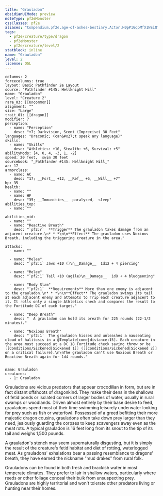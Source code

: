 ```yaml
---
title: "Grauladon"
obsidianUIMode: preview
noteType: pf2eMonster
cssClasses: pf2e
aliases: "Compendium.pf2e.age-of-ashes-bestiary.Actor.H0pP1GqpMfX1WEiQ" 
tags:
  - pf2e/creature/type/dragon
  - pf2eMonster
  - pf2e/creature/level/2
statblock: inline
name: "Grauladon"
level: 2
license: OGL
---
```


```statblock
columns: 2
forcecolumns: true
layout: Basic Pathfinder 2e Layout
source: "Pathfinder #145: Hellknight Hill"
name: "Grauladon"
level: "Creature 2"
rare_03: [[Uncommon]]
alignment: ""
size: "Large"
trait_01: [[dragon]]
modifier: 7
perception:
  - name: "Perception"
    desc: "+7; Darkvision, Scent (Imprecise) 30 Feet"
languages: "Draconic; (can&#x27;t speak any language)"
skills:
  - name: "Skills"
    desc: "Athletics: +10, Stealth: +6, Survival: +5"
abilityMods: [4, 0, 4, -3, 1, -2]
speed: 20 feet,  swim 30 feet
sourcebook: "_Pathfinder #145: Hellknight Hill_"
ac: 17
armorclass:
  - name: AC
    desc: "17; __Fort__ +12, __Ref__ +6, __Will__ +7"
hp: 35
health:
  - name: ""
  - name: HP
    desc: "35; __Immunities__  paralyzed,  sleep"
abilities_top:
  - name: ""

abilities_mid:
  - name: ""
  - name: "Reactive Breath"
    desc: "`pf2:r`  **Trigger** The grauladon takes damage from an adjacent creature.\n* * *\n\n**Effect** The grauladon uses Noxious Breath, including the triggering creature in the area."

attacks:
  - name: ""

  - name: "Melee"
    desc: "`pf2:1` Jaws +10 ()\n__Damage__  1d12 + 4 piercing"

  - name: "Melee"
    desc: "`pf2:1` Tail +10 (agile)\n__Damage__  1d8 + 4 bludgeoning"

  - name: "Body Slam"
    desc: "`pf2:1`  **Requirements** More than one enemy is adjacent to the grauladon.\n* * *\n\n**Effect** The grauladon swings its tail at each adjacent enemy and attempts to Trip each creature adjacent to it. It rolls only a single Athletics check and compares the result to the Fortitude DC of each target."

  - name: "Deep Breath"
    desc: "  A grauladon can hold its breath for 225 rounds (22-1/2 minutes)."

  - name: "Noxious Breath"
    desc: "`pf2:1`  The grauladon hisses and unleashes a nauseating cloud of halitosis in a @Template[cone|distance:15]. Each creature in the area must succeed at a DC 18 Fortitude check saving throw or be [[Conditions/Sickened|Sickened 1]] ([[Conditions/Sickened|Sickened 2]] on a critical failure).\n\nThe grauladon can't use Noxious Breath or Reactive Breath again for 1d4 rounds."
 
```

```encounter-table
name: Grauladon
creatures:
  - 1: Grauladon
```



Grauladons are vicious predators that appear crocodilian in form, but are in fact distant offshoots of dragonkind. They make their dens in the shallows of fetid ponds or isolated corners of larger bodies of water, usually in rural swamps or woodlands. Driven almost entirely by their base desire to feed, grauladons spend most of their time swimming leisurely underwater looking for prey such as fish or waterfowl. Possessed of a greed befitting their more majestic dragon cousins, grauladons often take down prey larger than they need, jealously guarding the corpses to keep scavengers away even as the meat rots. A typical grauladon is 16 feet long from its snout to the tip of its tail and weighs 1,500 pounds.

A grauladon's stench may seem supernaturally disgusting, but it is simply the result of the creature's fetid habitat and diet of rotting, waterlogged meat. As grauladons' exhalations bear a passing resemblance to dragons' breath, they have earned the nickname "mud drakes" from rural folk.

Grauladons can be found in both fresh and brackish water in most temperate climates. They prefer to lair in shallow waters, particularly where reeds or other foliage conceal their bulk from unsuspecting prey. Grauladons are highly territorial and won't tolerate other predators living or hunting near their homes.
